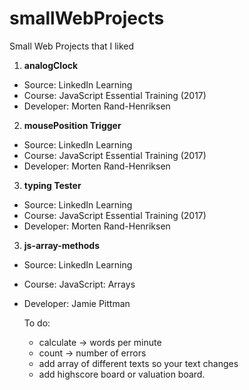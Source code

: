 # smallWebProjects
Small Web Projects that I liked

1. **analogClock**
* Source: LinkedIn Learning
* Course: JavaScript Essential Training (2017)
* Developer: Morten Rand-Henriksen

2. **mousePosition Trigger**
* Source: LinkedIn Learning
* Course: JavaScript Essential Training (2017)
* Developer: Morten Rand-Henriksen

3. **typing Tester**
* Source: LinkedIn Learning
* Course: JavaScript Essential Training (2017)
* Developer: Morten Rand-Henriksen

3. **js-array-methods**
* Source: LinkedIn Learning
* Course: JavaScript: Arrays
* Developer: Jamie Pittman
  
    To do:
    + calculate -> words per minute
    + count -> number of errors
    + add array of different texts so your text changes
    + add highscore board or valuation board.
